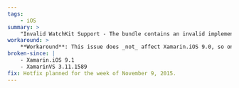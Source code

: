 ```yaml
---
tags:
    - iOS
summary: >
    "Invalid WatchKit Support - The bundle contains an invalid implementation of WatchKit. The app may have been built or signed with non-compliant or pre-release tools." when attempting to submit a WatchKit (watchOS 1) app to the App Store. This issue is under active investigation for a fix.
workaround: >
    **Workaround**: This issue does _not_ affect Xamarin.iOS 9.0, so one possible temporary workaround is to [downgrade Xcode](https://kb.xamarin.com/customer/en/portal/articles/2024338-how-can-i-downgrade-xcode-) to 7.0 and [downgrade Xamarin.iOS](https://kb.xamarin.com/customer/en/portal/articles/1699777-how-do-i-downgrade-to-an-older-version-of-xamarin-) to 9.0.
broken-since: |
    - Xamarin.iOS 9.1
    - XamarinVS 3.11.1589
fix: Hotfix planned for the week of November 9, 2015. 
--- 
```

